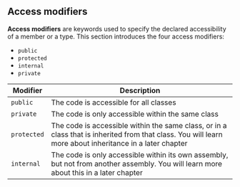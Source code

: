 ## Access modifiers
**Access modifiers** are keywords used to specify the declared accessibility of a member or a type. This section introduces the four access modifiers:

- `public`
- `protected`
- `internal`
- `private`


|Modifier|Description|
|-|-|
|`public`|	The code is accessible for all classes|
|`private`|The code is only accessible within the same class|
|`protected`|	The code is accessible within the same class, or in a class that is inherited from that class. You will learn more about inheritance in a later chapter|
|`internal`|	The code is only accessible within its own assembly, but not from another assembly. You will learn more about this in a later chapter|
